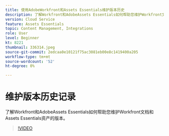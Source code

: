```yaml
---
title: 使用AdobeWorkfront和Assets Essentials维护版本历史
description: 了解Workfront和AdobeAssets Essentials如何帮助您维护Workfront文档和Assets Essentials资产的版本。
version: Cloud Service
feature: Assets Essentials
topic: Content Management, Integrations
role: User
level: Beginner
kt: 8221
thumbnail: 336314.jpeg
source-git-commit: 2edcaa0e10121f75ac3081eb00e8c1419400a205
workflow-type: tm+mt
source-wordcount: '52'
ht-degree: 0%

---
```



# 维护版本历史记录

了解Workfront和AdobeAssets Essentials如何帮助您维护Workfront文档和Assets Essentials资产的版本。

>[!VIDEO](https://video.tv.adobe.com/v/336314/?quality=12&learn=on)

